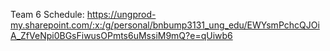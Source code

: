 Team 6 Schedule: https://ungprod-my.sharepoint.com/:x:/g/personal/bnbump3131_ung_edu/EWYsmPchcQJOiA_ZfVeNpi0BGsFiwusOPmts6uMssiM9mQ?e=qUiwb6
